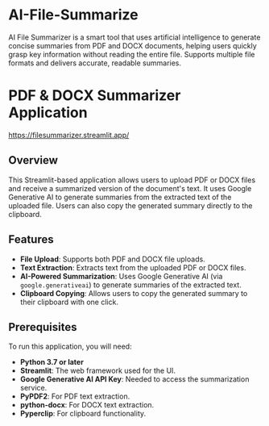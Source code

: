 # AI-File-Summarize
AI File Summarizer is a smart tool that uses artificial intelligence to generate concise summaries from PDF and DOCX documents, helping users quickly grasp key information without reading the entire file. Supports multiple file formats and delivers accurate, readable summaries.
# PDF & DOCX Summarizer Application
https://filesummarizer.streamlit.app/

## Overview
This Streamlit-based application allows users to upload PDF or DOCX files and receive a summarized version of the document's text. It uses Google Generative AI to generate summaries from the extracted text of the uploaded file. Users can also copy the generated summary directly to the clipboard.

## Features
- **File Upload**: Supports both PDF and DOCX file uploads.
- **Text Extraction**: Extracts text from the uploaded PDF or DOCX files.
- **AI-Powered Summarization**: Uses Google Generative AI (via `google.generativeai`) to generate summaries of the extracted text.
- **Clipboard Copying**: Allows users to copy the generated summary to their clipboard with one click.

## Prerequisites

To run this application, you will need:
- **Python 3.7 or later**
- **Streamlit**: The web framework used for the UI.
- **Google Generative AI API Key**: Needed to access the summarization service.
- **PyPDF2**: For PDF text extraction.
- **python-docx**: For DOCX text extraction.
- **Pyperclip**: For clipboard functionality.
